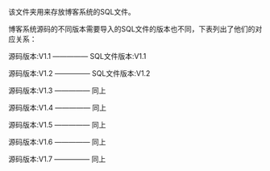 该文件夹用来存放博客系统的SQL文件。

博客系统源码的不同版本需要导入的SQL文件的版本也不同，下表列出了他们的对应关系：

源码版本:V1.1  —————  SQL文件版本:V1.1

源码版本:V1.2  —————  SQL文件版本:V1.2

源码版本:V1.3 ————— 同上

源码版本:V1.4 ————— 同上

源码版本:V1.5 ————— 同上

源码版本:V1.6 ————— 同上

源码版本:V1.7 ————— 同上